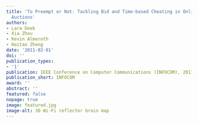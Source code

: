 ```yaml
---
title: 'To Preempt or Not: Tackling Bid and Time-based Cheating in Online Spectrum
  Auctions'
authors:
- Lara Deek
- Xia Zhou
- Kevin Almeroth
- Haitao Zheng
date: '2011-02-01'
doi: ''
publication_types:
- '1'
publication: IEEE Conference on Computer Communications (INFOCOM), 2011
publication_short: INFOCOM
award: ''
abstract: ''
featured: false
nopage: true
image: featured.jpg
image-alt: 3D Wi-Fi reflector brain map
---
```

